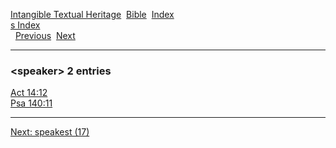 [Intangible Textual Heritage](../../index)  [Bible](../index) 
[Index](index)   
[s Index](_s_)  
  [Previous](c10752)  [Next](c10754) 

------------------------------------------------------------------------

### &lt;speaker&gt; 2 entries

[Act 14:12](../kjv/act014.htm#012)  
[Psa 140:11](../kjv/psa140.htm#011)  

------------------------------------------------------------------------

[Next: speakest (17)](c10754)
